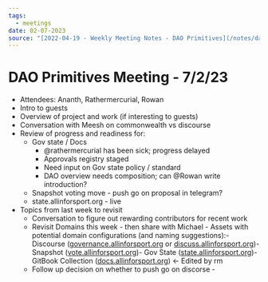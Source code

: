 ```yaml
---
tags:
  - meetings
date: 02-07-2023
source: "[2022-04-19 - Weekly Meeting Notes - DAO Primitives](/notes/dao-primitives/primitives-archive/primitives-docs/2022-04-19%20-%20Weekly%20Meeting%20Notes%20-%20DAO%20Primitives.md)"
---
```


# DAO Primitives Meeting - **7/2/23**

- Attendees: Ananth, Rathermercurial, Rowan
- Intro to guests
- Overview of project and work (if interesting to guests)
- Conversation with Meesh on commonwealth vs discourse 
- Review of progress and readiness for:
	- Gov state / Docs
		- @rathermercurial has been sick; progress delayed
		- Approvals registry staged
		- Need input on Gov state policy / standard
		- DAO overview needs composition; can @Rowan  write introduction?
	- Snapshot voting move - push go on proposal in telegram?
	- state.allinforsport.org - live
- Topics from last week to revisit
	- Conversation to figure out rewarding contributors for recent work 
	- Revisit Domains this week - then share with Michael - Assets with potential domain configurations (and naming suggestions):- Discourse ([governance.allinforsport.org](https://governance.allinforsport.org) or [discuss.allinforsport.org](https://discussion.allinforsport.org))- Snapshot ([vote.allinforsport.org](https://vote.allinforsport.org))- Gov State ([state.allinforsport.org](https://governance.docs.allinforsport.org))- GitBook Collection ([docs.allinforsport.org](https://docs.allinforsport.org)) <- Edited by rm
	- Follow up decision on whether to push go on discorse -